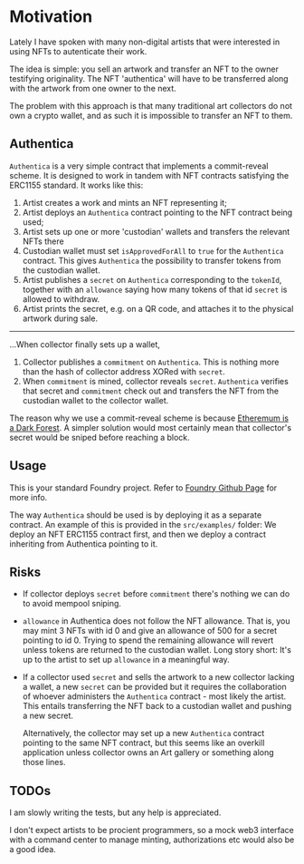 # Motivation

Lately I have spoken with many non-digital artists that
were interested in using NFTs to autenticate their work. 

The idea is simple: you sell an artwork and transfer an NFT to the owner testifying originality. The NFT 'authentica' will have to be transferred along with the artwork from one owner to the next.

The problem with this approach is that many traditional art collectors do not own a crypto wallet, and as such it is impossible to transfer an NFT to them.

## Authentica
`Authentica` is a very simple contract that implements a commit-reveal scheme. It is designed to work in tandem with NFT contracts satisfying the ERC1155 standard. It works like this:

1. Artist creates a work and mints an NFT representing it;
2. Artist deploys an `Authentica` contract pointing to the NFT contract being used;
3. Artist sets up one or more 'custodian' wallets and transfers the relevant NFTs there
4. Custodian wallet must set `isApprovedForAll` to `true` for the `Authentica` contract. This gives `Authentica` the possibility to transfer tokens from the custodian wallet.
5. Artist publishes a `secret` on `Authentica` corresponding to the `tokenId`, together with an `allowance` saying how many tokens of that id `secret` is allowed to withdraw.
6. Artist prints the secret, e.g. on a QR code, and attaches it to the physical artwork during sale.

--- 
...When collector finally sets up a wallet,
1. Collector publishes a `commitment` on `Authentica`. This is nothing more than the hash of collector address XORed with `secret`.
2. When `commitment` is mined, collector reveals `secret`. `Authentica` verifies that secret and `commitment` check out and transfers the NFT from the custodian wallet to the collector wallet.

The reason why we use a commit-reveal scheme is because [Etheremum is a Dark Forest](https://www.paradigm.xyz/2020/08/ethereum-is-a-dark-forest). A simpler solution would most certainly mean that collector's secret would be sniped before reaching a block.

## Usage
This is your standard Foundry project. Refer to [Foundry Github Page](https://github.com/foundry-rs/foundry) for more info.

The way `Authentica` should be used is by deploying it as a separate contract. An example of this is provided in the `src/examples/` folder: We deploy an NFT ERC1155 contract first, and then we deploy a contract inheriting from Authentica pointing to it.

## Risks
- If collector deploys `secret` before `commitment` there's nothing we can do to avoid mempool sniping.
- `allowance` in Authentica does not follow the NFT allowance. That is, you may mint 3 NFTs with id 0 and give an allowance of 500 for a secret pointing to id 0.
Trying to spend the remaining allowance will revert unless tokens are returned to the custodian wallet. Long story short: It's up to the artist to set up `allowance` in a meaningful way.
- If a collector used `secret` and sells the artwork to a new collector lacking a wallet, a new `secret` can be provided but it requires the collaboration of whoever administers the `Authentica` contract - most likely the artist. This entails transferring the NFT back to a custodian wallet and pushing a new secret.

    Alternatively, the collector may set up a new `Authentica` contract pointing to the same NFT contract, but this seems like an overkill application unless collector owns an Art gallery or something along those lines.

## TODOs

I am slowly writing the tests, but any help is appreciated.

I don't expect artists to be procient programmers, so a mock web3 interface with a command center to manage minting, authorizations etc would also be a good idea.